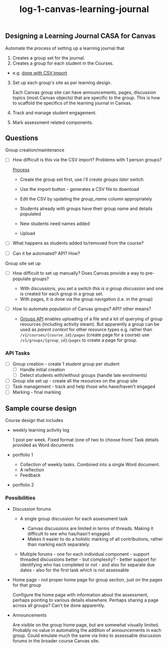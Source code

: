 ﻿---
title: log-1-canvas-learning-journal
---
## Designing a Learning Journal CASA for Canvas

Automate the process of setting up a learning journal that

1. Creates a group set for the journal.
2. Creates a group for each student in the Courses.

  - e.g. [done with CSV import](https://community.canvaslms.com/t5/Instructor-Guide/How-do-I-import-groups-in-a-group-set/ta-p/417799)
3. Set up each group's site as per learning design.

    Each Canvas group site can have announcements, pages, discussion topics (most Canvas objects) that are specific to the group. This is how to scaffold the specifics of the learning journal in Canvas. 

4. Track and manage student engagement.
5. Mark assessment related components.


## Questions

Group creation/maintenance

- [ ] How difficult is this via the CSV import? Problems with 1 person groups?

    [Process](https://community.canvaslms.com/t5/Instructor-Guide/How-do-I-import-groups-in-a-group-set/ta-p/417799)

    - Create the group set first, use _I'll create groups later_ switch
    - Use the import button - generates a CSV file to download

    - Edit the CSV by updating the _group_name_ column appropriately
    - Students already with groups have their group name and details populated
    - New students need names added
    - Upload

- [ ] What happens as students added to/removed from the course? 
- [ ] Can it be automated? API? How?

Group site set up

- [ ] How difficult to set up manually? Does Canvas provide a way to pre-populate groups?

    - With discussions, you set a switch _this is a group discussion_ and one is created for each group in a group set.
    - With pages, it is done via the group navigation (i.e. in the group)
- [ ] How to automate population of Canvas groups? API? other means?

    - [Groups API](https://canvas.instructure.com/doc/api/groups.html) enables uploading of a file and a lot of querying of group resources (including activity steam). But apparently a group can be used as _parent context_ for other resource types e.g. rather than `/v1/courses/{course_id}/pages` (create page for a course) use `/v1/groups/{group_id}/pages` to create a page for  group.

### API Tasks

- [ ] Group creation - create 1 student group per student
    - [ ] Handle initial creation
    - [ ] Detect students with/without groups (handle late enrolments)
- [ ] Group site set up - create all the resources on the group site
- [ ] Task management - track and help those who have/haven't engaged
- [ ] Marking - final marking

## Sample course design

Course design that includes

- weekly learning activity log

    1 post per week. Fixed format (one of two to choose from)
    Task details provided as Word documents

- portfolio 1

    - Collection of weekly tasks. Combined into a single Word document.  
    - A reflection
    - Feedback
- portfolio 2

### Possibilities

- Discussion forums
    - A single group discussion for each assessment task 

      - Canvas discussions are limited in terms of threads. Making it difficult to see who has/hasn't engaged.
      - Makes it easier to do a holistic marking of all contributions, rather than marking each separately.
    - Multiple forums - one for each individual component - support threaded discussions better - but complexity? - better support for identifying who has completed or not - and also for separate due dates - also for the first task which is not assessable

- Home page - not proper home page for group section, just on the pages for that group

    Configure the home page with information about the assessment, perhaps pointing to various details elsewhere. Perhaps sharing a page across all groups?  Can't be done apparently.

- Announcements

    Are visible on the group home page, but are somewhat visually limited. Probably no value in automating the addition of announcements in each group.  Could emulate much the same via links to assessable discussion forums in the broader course Canvas site.
